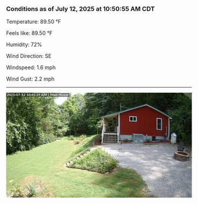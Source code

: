 ### Conditions as of July 12, 2025 at 10:50:55 AM CDT 

Temperature: 89.50 &deg;F

Feels like: 89.50 &deg;F

Humidity: 72%

Wind Direction: SE

Windspeed: 1.6 mph

Wind Gust: 2.2 mph

---

<img src="./images/latest.jpeg"/>

